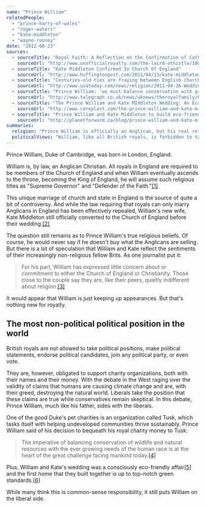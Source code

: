 ```yaml
---
name: "Prince William"
relatedPeople:
  - "prince-harry-of-wales"
  - "roger-waters"
  - "kate-middleton"
  - "wayne-rooney"
date: "2012-08-23"
sources:
  - sourceTitle: "Royal Faith: A Reflection on the Confirmation of Catherine Middleton"
    sourceUrl: "http://www.unofficialroyalty.com/the-laird-othistle/1004-royal-faith-a-reflection-on-the-confirmation-of-catherine-middleton"
  - sourceTitle: "Kate Middleton Confirmed In Church Of England"
    sourceUrl: "http://www.huffingtonpost.com/2011/04/13/kate-middleton-confirmed-church_n_848720.html"
  - sourceTitle: "Centuries-old ties are fraying between English church, state"
    sourceUrl: "http://www.usatoday.com/news/religion/2011-04-26-Wedding_England_church__25_ST_N.htm"
  - sourceTitle: "Prince William: 'we must balance conservation with growing needs of human race.'"
    sourceUrl: "http://www.telegraph.co.uk/news/uknews/theroyalfamily/6948578/Prince-William-we-must-balance-conservation-with-growing-needs-of-human-race.html"
  - sourceTitle: "The Prince William and Kate MIddleton Wedding: An Eco-Friendly Wedding or an Environmental Disaster?"
    sourceUrl: "http://www.cereplast.com/the-prince-william-and-kate-middleton-wedding-an-eco-friendly-wedding-or-an-environmental-disaster/"
  - sourceTitle: "Prince William and Kate Middleton to build eco-friendly 'starter home.'"
    sourceUrl: "http://planetforward.ca/blog/prince-william-and-kate-middleton-to-build-eco-friendly-starter-home/"
summaries:
  religion: "Prince William is officially an Anglican, but his real religious sentiments will likely always be a mystery."
  politicalViews: "William, like all British royals, is forbidden to take any political positions. But his commitment to environmentalism pits him against western conservatism."
---
```


Prince William, Duke of Cambridge, was born in London, England.

William is, by law, an Anglican Christian. All royals in England are required to be members of the Church of England and when William eventually ascends to the throne, becoming the King of England, he will assume such religious titles as "Supreme Governor" and "Defender of the Faith."<a class="source-citation" href="#http%3A%2F%2Fwww.unofficialroyalty.com%2Fthe-laird-othistle%2F1004-royal-faith-a-reflection-on-the-confirmation-of-catherine-middleton" title="Royal Faith: A Reflection on the Confirmation of Catherine Middleton">[1]</a>

This unique marriage of church and state in England is the source of quite a bit of controversy. And while the law requiring that royals can only marry Anglicans in England has been effectively repealed, William's new wife, Kate Middleton still officially converted to the Church of England before their wedding.<a class="source-citation" href="#http%3A%2F%2Fwww.huffingtonpost.com%2F2011%2F04%2F13%2Fkate-middleton-confirmed-church_n_848720.html" title="Kate Middleton Confirmed In Church Of England">[2]</a>

The question still remains as to Prince William's true religious beliefs. Of course, he would never say if he doesn't buy what the Anglicans are selling. But there is a lot of speculation that William and Kate reflect the sentiments of their increasingly non-religious fellow Brits. As one journalist put it:

>For his part, William has expressed little concern about or commitment to either the Church of England or Christianity. Those close to the couple say they are, like their peers, quietly indifferent about religion.<a class="source-citation" href="#http%3A%2F%2Fwww.usatoday.com%2Fnews%2Freligion%2F2011-04-26-Wedding_England_church__25_ST_N.htm" title="Centuries-old ties are fraying between English church, state">[3]</a>

It would appear that William is just keeping up appearances. But that's nothing new for royalty.


## The most non-political political position in the world

British royals are not allowed to take political positions, make political statements, endorse political candidates, join any political party, or even vote.

They are, however, obligated to support charity organizations, both with their names and their money. With the debate in the West raging over the validity of claims that humans are causing climate change and are, with their greed, destroying the natural world. Liberals take the position that these claims are true while conservatives remain skeptical. In this debate, Prince William, much like his father, sides with the liberals.

One of the good Duke's pet charities is an organization called Tusk, which tasks itself with helping undeveloped communities thrive sustainably. Prince William said of his decision to bequeath his royal charity money to Tusk:

>The imperative of balancing conservation of wildlife and natural resources with the ever growing needs of the human race is at the heart of the great challenge facing mankind today.<a class="source-citation" href="#http%3A%2F%2Fwww.telegraph.co.uk%2Fnews%2Fuknews%2Ftheroyalfamily%2F6948578%2FPrince-William-we-must-balance-conservation-with-growing-needs-of-human-race.html" title="Prince William: &apos;we must balance conservation with growing needs of human race.&apos;">[4]</a>

Plus, William and Kate's wedding was a consciously eco-friendly affair<a class="source-citation" href="#http%3A%2F%2Fwww.cereplast.com%2Fthe-prince-william-and-kate-middleton-wedding-an-eco-friendly-wedding-or-an-environmental-disaster%2F" title="The Prince William and Kate MIddleton Wedding: An Eco-Friendly Wedding or an Environmental Disaster?">[5]</a> and the first home that they built together is up to top-notch green standards.<a class="source-citation" href="#http%3A%2F%2Fplanetforward.ca%2Fblog%2Fprince-william-and-kate-middleton-to-build-eco-friendly-starter-home%2F" title="Prince William and Kate Middleton to build eco-friendly &apos;starter home.&apos;">[6]</a>

While many think this is common-sense responsibility, it still puts William on the liberal side.